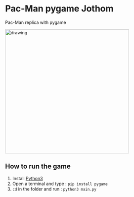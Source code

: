 # Pac-Man pygame Jothom
Pac-Man replica with pygame

<img src="https://user-images.githubusercontent.com/65437977/166945702-de9f60ba-e848-4391-b752-2e909343de64.png" alt="drawing" width="400px"/>


## How to run the game

1. Install [Python3](https://www.python.org/downloads/)
2. Open a terminal and type : `pip install pygame`
3.  `cd` in the folder and run : `python3 main.py`
